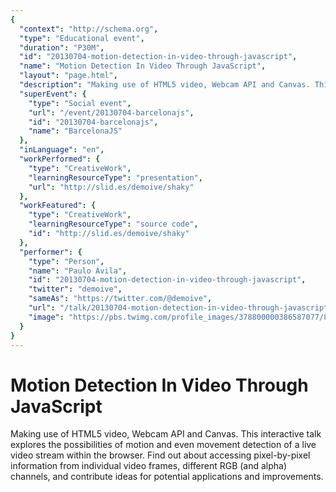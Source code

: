 ```yaml
---
{
  "context": "http://schema.org",
  "type": "Educational event",
  "duration": "P30M",
  "id": "20130704-motion-detection-in-video-through-javascript",
  "name": "Motion Detection In Video Through JavaScript",
  "layout": "page.html",
  "description": "Making use of HTML5 video, Webcam API and Canvas. This interactive talk explores the possibilities of motion and even movement detection of a live video stream within the browser. Find out about accessing pixel-by-pixel information from individual video frames, different RGB (and alpha) channels, and contribute ideas for potential applications and improvements.",
  "superEvent": {
    "type": "Social event",
    "url": "/event/20130704-barcelonajs",
    "id": "20130704-barcelonajs",
    "name": "BarcelonaJS"
  },
  "inLanguage": "en",
  "workPerformed": {
    "type": "CreativeWork",
    "learningResourceType": "presentation",
    "url": "http://slid.es/demoive/shaky"
  },
  "workFeatured": {
    "type": "CreativeWork",
    "learningResourceType": "source code",
    "id": "http://slid.es/demoive/shaky"
  },
  "performer": {
    "type": "Person",
    "name": "Paulo Ávila",
    "id": "20130704-motion-detection-in-video-through-javascript",
    "twitter": "demoive",
    "sameAs": "https://twitter.com/@demoive",
    "url": "/talk/20130704-motion-detection-in-video-through-javascript.html",
    "image": "https://pbs.twimg.com/profile_images/378800000386587077/8c68f64601fa8bece24c5dfe15d857a2.jpeg"
  }
}
---
```

# Motion Detection In Video Through JavaScript

Making use of HTML5 video, Webcam API and Canvas. This interactive talk explores the possibilities of motion and even movement detection of a live video stream within the browser. Find out about accessing pixel-by-pixel information from individual video frames, different RGB (and alpha) channels, and contribute ideas for potential applications and improvements.